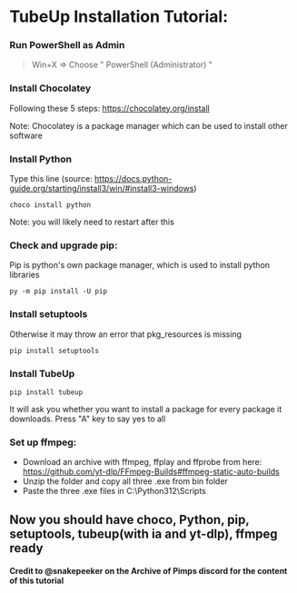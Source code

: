 # TubeUp Installation Tutorial:

### Run PowerShell as Admin
> Win+X => Choose " PowerShell (Administrator) "

### Install Chocolatey
Following these 5 steps: https://chocolatey.org/install

Note: Chocolatey is a package manager which can be used to install other software

### Install Python
Type this line (source: https://docs.python-guide.org/starting/install3/win/#install3-windows)

`choco install python`

Note: you will likely need to restart after this

### Check and upgrade pip:
Pip is python's own package manager, which is used to install python libraries

`py -m pip install -U pip`


### Install setuptools
Otherwise it may throw an error that pkg_resources is missing

`pip install setuptools`

### Install TubeUp
`pip install tubeup`

It will ask you whether you want to install a package for every package it downloads. Press "A" key to say yes to all


### Set up ffmpeg:
 * Download an archive with ffmpeg, ffplay and ffprobe from here: https://github.com/yt-dlp/FFmpeg-Builds#ffmpeg-static-auto-builds
 * Unzip the folder and copy all three .exe from bin folder
 * Paste the three .exe files in C:\Python312\Scripts


## Now you should have choco, Python, pip, setuptools, tubeup(with ia and yt-dlp), ffmpeg ready


#### Credit to @snakepeeker on the Archive of Pimps discord for the content of this tutorial
